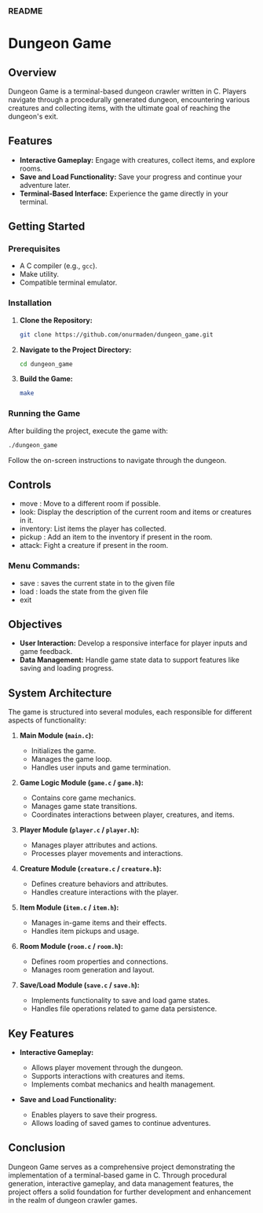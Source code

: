 ### README

# Dungeon Game

## Overview

Dungeon Game is a terminal-based dungeon crawler written in C. Players navigate through a procedurally generated dungeon, encountering various creatures and collecting items, with the ultimate goal of reaching the dungeon's exit.

## Features

- **Interactive Gameplay:** Engage with creatures, collect items, and explore rooms.
- **Save and Load Functionality:** Save your progress and continue your adventure later.
- **Terminal-Based Interface:** Experience the game directly in your terminal.

## Getting Started

### Prerequisites

- A C compiler (e.g., `gcc`).
- Make utility.
- Compatible terminal emulator.

### Installation

1. **Clone the Repository:**
   ```bash
   git clone https://github.com/onurmaden/dungeon_game.git
   ```
2. **Navigate to the Project Directory:**
   ```bash
   cd dungeon_game
   ```
3. **Build the Game:**
   ```bash
   make
   ```

### Running the Game

After building the project, execute the game with:
```bash
./dungeon_game
```

Follow the on-screen instructions to navigate through the dungeon.

## Controls

- move <direction>: Move to a different room if possible.
- look: Display the description of the current room and items or creatures in it.
- inventory: List items the player has collected.
- pickup <item>: Add an item to the inventory if present in the room.
- attack: Fight a creature if present in the room.
  
### Menu Commands:
- save <filepath> : saves the current state in to the given file
- load <filepath> : loads the state from the given file
- exit

## Objectives

- **User Interaction:** Develop a responsive interface for player inputs and game feedback.
- **Data Management:** Handle game state data to support features like saving and loading progress.

## System Architecture

The game is structured into several modules, each responsible for different aspects of functionality:

1. **Main Module (`main.c`):**
   - Initializes the game.
   - Manages the game loop.
   - Handles user inputs and game termination.

2. **Game Logic Module (`game.c` / `game.h`):**
   - Contains core game mechanics.
   - Manages game state transitions.
   - Coordinates interactions between player, creatures, and items.

3. **Player Module (`player.c` / `player.h`):**
   - Manages player attributes and actions.
   - Processes player movements and interactions.

4. **Creature Module (`creature.c` / `creature.h`):**
   - Defines creature behaviors and attributes.
   - Handles creature interactions with the player.

5. **Item Module (`item.c` / `item.h`):**
   - Manages in-game items and their effects.
   - Handles item pickups and usage.

6. **Room Module (`room.c` / `room.h`):**
   - Defines room properties and connections.
   - Manages room generation and layout.

7. **Save/Load Module (`save.c` / `save.h`):**
   - Implements functionality to save and load game states.
   - Handles file operations related to game data persistence.

## Key Features

- **Interactive Gameplay:**
  - Allows player movement through the dungeon.
  - Supports interactions with creatures and items.
  - Implements combat mechanics and health management.

- **Save and Load Functionality:**
  - Enables players to save their progress.
  - Allows loading of saved games to continue adventures.


## Conclusion

Dungeon Game serves as a comprehensive project demonstrating the implementation of a terminal-based game in C. Through procedural generation, interactive gameplay, and data management features, the project offers a solid foundation for further development and enhancement in the realm of dungeon crawler games.
